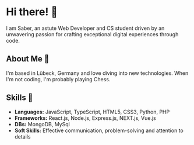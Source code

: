 # Hi there! 👋

I am Saber, an astute Web Developer and CS student driven by an unwavering passion for crafting exceptional digital experiences through code.

## About Me 🚀
I'm based in Lübeck, Germany and love diving into new technologies. When I'm not coding, I'm probably playing Chess.

## Skills 🔧
- **Languages:** JavaScript, TypeScript, HTML5, CSS3, Python, PHP
- **Frameworks:** React.js, Node.js, Express.js, NEXT.js, Vue.js
- **DBs:**  MongoDB, MySql
- **Soft Skills:** Effective communication, problem-solving and attention to details

